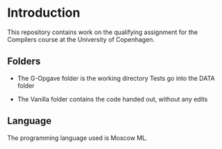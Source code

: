 # Introduction

This repository contains work on the qualifying assignment for the Compilers course at the University of Copenhagen.

## Folders ##

* The G-Opgave folder is the working directory 
	Tests go into the DATA folder

* The Vanilla folder contains the code handed out, without any edits

## Language ##

The programming language used is Moscow ML.
